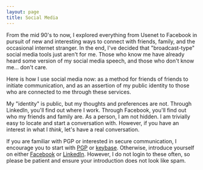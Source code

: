 ```yaml
---
layout: page
title: Social Media
---
```


From the mid 90's to now, I explored everything from Usenet to Facebook in 
pursuit of new and interesting ways to connect with friends, family, and the
occasional internet stranger.  In the end, I've decided that "broadcast-type"
social media tools just aren't for me.  Those who know me have already heard
some version of my social media speech, and those who don't know me... don't 
care.

Here is how I use social media now: as a method for friends of friends to 
initiate communication, and as an assertion of my public identity to those 
who are connected to me through these services.

My "identity" is public, but my thoughts and preferences are not.  Through 
LinkedIn, you'll find out where I work.  Through Facebook, you'll find out who
my friends and family are.  As a person, I am not hidden.  I am trivially easy
to locate and start a conversation with.  However, if you have an interest in
what I _think_, let's have a real conversation.

If you are familiar with PGP or interested in secure communication, I encourage
you to start with [PGP](/pgp/) or [keybase](https://keybase.io/cameronking).
Otherwise, introduce yourself on either 
[Facebook](https://www.facebook.com/cameroncking) or 
[LinkedIn](https://www.linkedin.com/in/cameroncking).  However, I do not login
to these often, so please be patient and ensure your introduction does not look
like spam.


